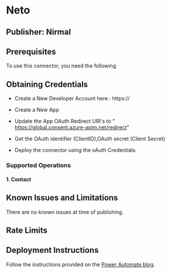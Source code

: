 # Neto


## Publisher: Nirmal

## Prerequisites
To use this connector, you need the following


## Obtaining Credentials
- Create a New Developer Account here : https://

- Create a New App
- Update the App OAuth Redirect URI's to "	
https://global.consent.azure-apim.net/redirect"
- Get the OAuth identifier (ClientID),OAuth secret (Client Secret)
- Deploy the connector using the oAuth Credentials.



### Supported Operations


#### 1. Contact


## Known Issues and Limitations
There are no known issues at time of publishing.

## Rate Limits

## Deployment Instructions
Follow the instructions provided on the [Power Automate blog](https://flow.microsoft.com/en-us/blog/import-a-connector-from-github-as-a-custom-connector/).

